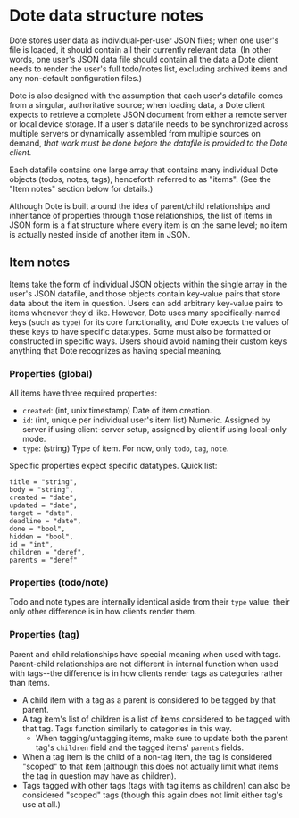 # Dote data structure notes

Dote stores user data as individual-per-user JSON files; when one user's file is loaded, it should contain all their currently relevant data.
(In other words, one user's JSON data file should contain all the data a Dote client needs to render the user's full todo/notes list, excluding archived items and any non-default configuration files.)

Dote is also designed with the assumption that each user's datafile comes from a singular, authoritative source; when loading data, a Dote client expects to retrieve a complete JSON document from either a remote server or local device storage.
If a user's datafile needs to be synchronized across multiple servers or dynamically assembled from multiple sources on demand, *that work must be done before the datafile is provided to the Dote client.*

Each datafile contains one large array that contains many individual Dote objects (todos, notes, tags), henceforth referred to as "items".
(See the "Item notes" section below for details.)

Although Dote is built around the idea of parent/child relationships and inheritance of properties through those relationships,
the list of items in JSON form is a flat structure where every item is on the same level; no item is actually nested inside of another item in JSON.

## Item notes

Items take the form of individual JSON objects within the single array in the user's JSON datafile, and those objects contain key-value pairs that store data about the item in question.
Users can add arbitrary key-value pairs to items whenever they'd like.
However, Dote uses many specifically-named keys (such as `type`) for its core functionality, and Dote expects the values of these keys to have specific datatypes. Some must also be formatted or constructed in specific ways.
Users should avoid naming their custom keys anything that Dote recognizes as having special meaning.

### Properties (global)

All items have three required properties:

- `created`: (int, unix timestamp) Date of item creation.
- `id`: (int, unique per individual user's item list) Numeric. Assigned by server if using client-server setup, assigned by client if using local-only mode.
- `type`: (string) Type of item. For now, only `todo`, `tag`, `note`.

Specific properties expect specific datatypes. Quick list:

```
title = "string",
body = "string",
created = "date",
updated = "date",
target = "date",
deadline = "date",
done = "bool",
hidden = "bool",
id = "int",
children = "deref",
parents = "deref"
```

### Properties (todo/note)

Todo and note types are internally identical aside from their `type` value: their only other difference is in how clients render them.

### Properties (tag)

Parent and child relationships have special meaning when used with tags.
Parent-child relationships are not different in internal function when used with tags--the difference is in how clients render tags as categories rather than items.

- A child item with a tag as a parent is considered to be tagged by that parent.
- A tag item's list of children is a list of items considered to be tagged with that tag. Tags function similarly to categories in this way.
    - When tagging/untagging items, make sure to update both the parent tag's `children` field and the tagged items' `parents` fields.
- When a tag item is the child of a non-tag item, the tag is considered "scoped" to that item (although this does not actually limit what items the tag in question may have as children).
- Tags tagged with other tags (tags with tag items as children) can also be considered "scoped" tags (though this again does not limit either tag's use at all.)
